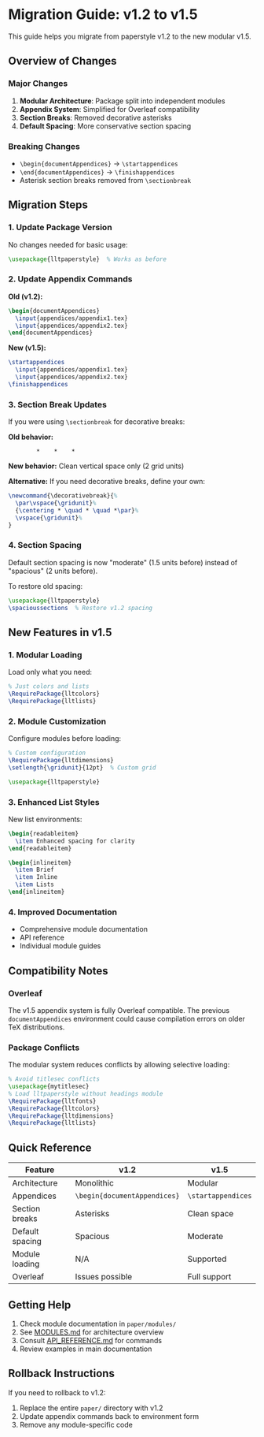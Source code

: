 # Migration Guide: v1.2 to v1.5

This guide helps you migrate from paperstyle v1.2 to the new modular v1.5.

## Overview of Changes

### Major Changes
1. **Modular Architecture**: Package split into independent modules
2. **Appendix System**: Simplified for Overleaf compatibility
3. **Section Breaks**: Removed decorative asterisks
4. **Default Spacing**: More conservative section spacing

### Breaking Changes
- `\begin{documentAppendices}` → `\startappendices`
- `\end{documentAppendices}` → `\finishappendices`
- Asterisk section breaks removed from `\sectionbreak`

## Migration Steps

### 1. Update Package Version

No changes needed for basic usage:
```latex
\usepackage{lltpaperstyle}  % Works as before
```

### 2. Update Appendix Commands

**Old (v1.2):**
```latex
\begin{documentAppendices}
  \input{appendices/appendix1.tex}
  \input{appendices/appendix2.tex}
\end{documentAppendices}
```

**New (v1.5):**
```latex
\startappendices
  \input{appendices/appendix1.tex}
  \input{appendices/appendix2.tex}
\finishappendices
```

### 3. Section Break Updates

If you were using `\sectionbreak` for decorative breaks:

**Old behavior:**
```
        *    *    *
```

**New behavior:**
Clean vertical space only (2 grid units)

**Alternative:** If you need decorative breaks, define your own:
```latex
\newcommand{\decorativebreak}{%
  \par\vspace{\gridunit}%
  {\centering * \quad * \quad *\par}%
  \vspace{\gridunit}%
}
```

### 4. Section Spacing

Default section spacing is now "moderate" (1.5 units before) instead of "spacious" (2 units before).

To restore old spacing:
```latex
\usepackage{lltpaperstyle}
\spacioussections  % Restore v1.2 spacing
```

## New Features in v1.5

### 1. Modular Loading

Load only what you need:
```latex
% Just colors and lists
\RequirePackage{lltcolors}
\RequirePackage{lltlists}
```

### 2. Module Customization

Configure modules before loading:
```latex
% Custom configuration
\RequirePackage{lltdimensions}
\setlength{\gridunit}{12pt}  % Custom grid

\usepackage{lltpaperstyle}
```

### 3. Enhanced List Styles

New list environments:
```latex
\begin{readableitem}
  \item Enhanced spacing for clarity
\end{readableitem}

\begin{inlineitem}
  \item Brief
  \item Inline
  \item Lists
\end{inlineitem}
```

### 4. Improved Documentation

- Comprehensive module documentation
- API reference
- Individual module guides

## Compatibility Notes

### Overleaf
The v1.5 appendix system is fully Overleaf compatible. The previous `documentAppendices` environment could cause compilation errors on older TeX distributions.

### Package Conflicts
The modular system reduces conflicts by allowing selective loading:
```latex
% Avoid titlesec conflicts
\usepackage{mytitlesec}
% Load lltpaperstyle without headings module
\RequirePackage{lltfonts}
\RequirePackage{lltcolors}
\RequirePackage{lltdimensions}
\RequirePackage{lltlists}
```

## Quick Reference

| Feature | v1.2 | v1.5 |
|---------|------|------|
| Architecture | Monolithic | Modular |
| Appendices | `\begin{documentAppendices}` | `\startappendices` |
| Section breaks | Asterisks | Clean space |
| Default spacing | Spacious | Moderate |
| Module loading | N/A | Supported |
| Overleaf | Issues possible | Full support |

## Getting Help

1. Check module documentation in `paper/modules/`
2. See [MODULES.md](MODULES.md) for architecture overview
3. Consult [API_REFERENCE.md](API_REFERENCE.md) for commands
4. Review examples in main documentation

## Rollback Instructions

If you need to rollback to v1.2:
1. Replace the entire `paper/` directory with v1.2
2. Update appendix commands back to environment form
3. Remove any module-specific code